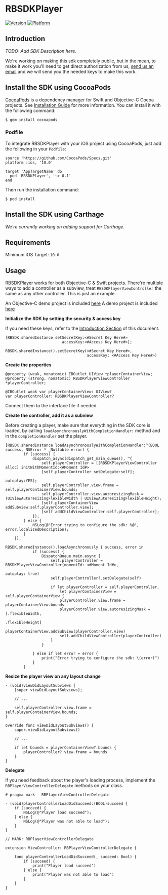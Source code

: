 # RBSDKPlayer

[![Version](https://img.shields.io/badge/pod-v0.1.0-blue.svg)](https://cocoapods.org/pods/RBSDKPlayer)
[![Platform](https://img.shields.io/badge/platform-iOS-lightgrey.svg)](https://cocoapods.org/pods/RBSDKPlayer)

## Introduction
_TODO: Add SDK Description here._

We're working on making this sdk completely public, but in the mean, to make it work you'll need to get direct authorization from us, [send us an email](mailto:benjamin@rhinobird.tv) and we will send you the needed keys to make this work.

## Install the SDK using CocoaPods
[CocoaPods](http://cocoapods.org) is a dependency manager for Swift and Objective-C Cocoa projects. See [Installation Guide](https://cocoapods.org/#install) for more information. You can install it with the following command:

```
$ gem install cocoapods
```

### Podfile
To integrate RBSDKPlayer with your iOS project using CocoaPods, just add the following in your `Podfile`:

```
source 'https://github.com/CocoaPods/Specs.git'
platform :ios, '10.0'

target 'AppTargetName' do
  pod 'RBSDKPlayer', '~> 0.1'
end
```

Then run the installation command:

```
$ pod install
```

## Install the SDK using Carthage
_We're currently working on adding support for Carthage._

## Requirements

Minimum iOS Target: `10.0`

## Usage

RBSDKPlayer works for both Objective-C & Swift projects. There're multiple ways to add a controller as a subview, treat `RBSDKPlayerViewController` the same as any other controller. This is just an example.

An Objective-C demo project is included [here](sdkdemo-objc)
A demo project is included [here](sdkdemo-swift)

**Initialize the SDK by setting the security & access key**

If you need these keys, refer to the [Introduction Section](#introduction) of this document.

```
[RBSDK.sharedInstance setSecretKey:<#Secret Key Here#>
                         accessKey:<#Access Key Here#>];
```
```
RBSDK.sharedInstance().setSecretKey(<#Secret Key Here#>,
                                    accessKey: <#Access Key Here#>)
```

**Create the properties**

```
@property (weak, nonatomic) IBOutlet UIView *playerContainerView;
@property (strong, nonatomic) RBSDKPlayerViewController *playerController;
```
```
@IBOutlet weak var playerContainerView: UIView?
var playerController: RBSDKPlayerViewController?
```
Connect them to the interface file if needed.

**Create the controller, add it as a subview**

Before creating a player, make sure that everything in the SDK core is loaded, by calling `loadAsynchronouslyWithCompletionHandler:` method and in the `completionHandler` set the player.
```
[RBSDK.sharedInstance loadAsynchronouslyWithCompletionHandler:^(BOOL success, NSError * _Nullable error) {
        if (success) {
            dispatch_async(dispatch_get_main_queue(), ^{
                self.playerController = [[RBSDKPlayerViewController alloc] initWithMomentId:<#Moment Id#>
                [self.playerController setDelegate:self];
                                                                                   autoplay:YES];
                self.playerController.view.frame = self.playerContainerView.bounds;
                self.playerController.view.autoresizingMask = (UIViewAutoresizingFlexibleWidth | UIViewAutoresizingFlexibleHeight);
                [self.playerContainerView addSubview:self.playerController.view];
                [self addChildViewController:self.playerController];
            });
        } else {
            NSLog(@"Error trying to configure the sdk: %@", error.localizedDescription);
        }
    }];
```
```
RBSDK.sharedInstance().loadAsynchronously { success, error in
            if (success) {
                DispatchQueue.main.async {
                    self.playerController = RBSDKPlayerViewController(momentId: <#Moment Id#>,
                                                                      autoplay: true)
                    self.playerController?.setDelegate(self)

                    if let playerController = self.playerController,
                        let playerContainerView = self.playerContainerView {
                        playerController.view.frame = playerContainerView.bounds
                        playerController.view.autoresizingMask = [.flexibleWidth,
                                                                  .flexibleHeight]
                        playerContainerView.addSubview(playerController.view)
                        self.addChildViewController(playerController)
                    }
                }

            } else if let error = error {
                print("Error trying to configure the sdk: \(error)")
            }
        }
```

**Resize the player view on any layout change**
```
- (void)viewDidLayoutSubviews {
    [super viewDidLayoutSubviews];

    // ...

    self.playerController.view.frame = self.playerContainerView.bounds;
}
```
```
override func viewDidLayoutSubviews() {
    super.viewDidLayoutSubviews()

    // ...

    if let bounds = playerContainerView?.bounds {
        playerController?.view.frame = bounds
    }
}
```

**Delegate**

If you need feedback about the player's loading process, implement the `RBPlayerViewControllerDelegate` methods on your class.

```
# pragma mark - RBPlayerViewControllerDelegate

- (void)playerControllerLoadDidSucceed:(BOOL)succeed {
    if (succeed) {
        NSLog(@"Player load succeed");
    } else {
        NSLog(@"Player was not able to load");
    }
}
```
```
// MARK: RBPlayerViewControllerDelegate

extension ViewController: RBPlayerViewControllerDelegate {

    func playerControllerLoadDidSucceed(_ succeed: Bool) {
        if (succeed) {
            print("Player load succeed")
        } else {
            print("Player was not able to load")
        }
    }
}
```
